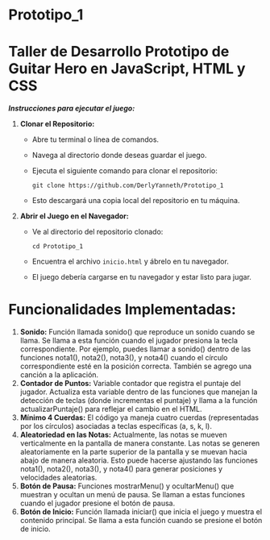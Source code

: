# Prototipo_1
# Taller de Desarrollo Prototipo de Guitar Hero en JavaScript, HTML y CSS

***Instrucciones para ejecutar el juego:***

1. **Clonar el Repositorio:**

   - Abre tu terminal o línea de comandos.
   - Navega al directorio donde deseas guardar el juego.
   - Ejecuta el siguiente comando para clonar el repositorio:

     ```
     git clone https://github.com/DerlyYanneth/Prototipo_1
     ```

   - Esto descargará una copia local del repositorio en tu máquina.

2. **Abrir el Juego en el Navegador:**

   - Ve al directorio del repositorio clonado:

     ```
     cd Prototipo_1
     ```

   - Encuentra el archivo `inicio.html` y ábrelo en tu navegador. 

   - El juego debería cargarse en tu navegador y estar listo para jugar.

# Funcionalidades Implementadas:
1.   **Sonido:** Función llamada sonido() que reproduce un sonido cuando se llama. Se llama a esta función cuando el jugador presiona la tecla correspondiente. Por ejemplo, puedes llamar a sonido() dentro de las funciones nota1(), nota2(), nota3(), y nota4() cuando el círculo correspondiente esté en la posición correcta. También se agrego una canción a la aplicación.
2.   **Contador de Puntos:** Variable contador que registra el puntaje del jugador. Actualiza esta variable dentro de las funciones que manejan la detección de teclas (donde incrementas el puntaje) y llama a la función actualizarPuntaje() para reflejar el cambio en el HTML.
3.   **Mínimo 4 Cuerdas:** El código ya maneja cuatro cuerdas (representadas por los círculos) asociadas a teclas específicas (a, s, k, l).
4.   **Aleatoriedad en las Notas:** Actualmente, las notas se mueven verticalmente en la pantalla de manera constante. Las notas se generen aleatoriamente en la parte superior de la pantalla y se muevan hacia abajo de manera aleatoria. Esto puede hacerse ajustando las funciones nota1(), nota2(), nota3(), y nota4() para generar posiciones y velocidades aleatorias.
5.   **Botón de Pausa:** Funciones mostrarMenu() y ocultarMenu() que muestran y ocultan un menú de pausa. Se llaman a estas funciones cuando el jugador presione el botón de pausa.
6.   **Botón de Inicio:** Función llamada iniciar() que inicia el juego y muestra el contenido principal. Se llama a esta función cuando se presione el botón de inicio.
